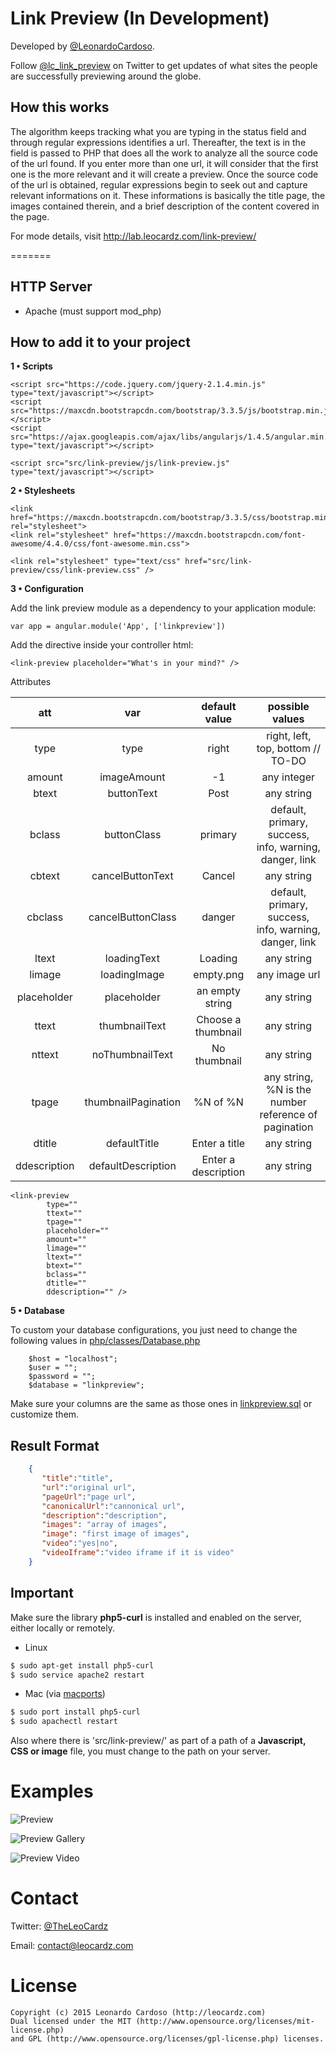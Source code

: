 Link Preview (In Development)
==========================

Developed by <a href='https://github.com/LeonardoCardoso' target='_blank'>@LeonardoCardoso</a>. 

Follow <a href='https://twitter.com/lc_link_preview' target='_blank'>@lc_link_preview</a> on Twitter to get updates of what sites the people are successfully previewing around the globe.

## How this works

The algorithm keeps tracking what you are typing in the status field and through regular expressions identifies a url. Thereafter, the text is in the field is passed to PHP that does all the work to analyze all the source code of the url found. If you enter more than one url, it will consider that the first one is the more relevant and it will create a preview.
Once the source code of the url is obtained, regular expressions begin to seek out and capture relevant informations on it. These informations is basically the title page, the images contained therein, and a brief description of the content covered in the page.

For mode details, visit http://lab.leocardz.com/link-preview/

=======

## HTTP Server

- Apache (must support mod_php)


## How to add it to your project

<b>1 &bull; Scripts</b>

	<script src="https://code.jquery.com/jquery-2.1.4.min.js" type="text/javascript"></script>
	<script src="https://maxcdn.bootstrapcdn.com/bootstrap/3.3.5/js/bootstrap.min.js"></script>
	<script src="https://ajax.googleapis.com/ajax/libs/angularjs/1.4.5/angular.min.js" type="text/javascript"></script>
        
	<script src="src/link-preview/js/link-preview.js" type="text/javascript"></script>


<b>2 &bull; Stylesheets</b>

	<link href="https://maxcdn.bootstrapcdn.com/bootstrap/3.3.5/css/bootstrap.min.css" rel="stylesheet">
	<link rel="stylesheet" href="https://maxcdn.bootstrapcdn.com/font-awesome/4.4.0/css/font-awesome.min.css">
    	
	<link rel="stylesheet" type="text/css" href="src/link-preview/css/link-preview.css" />
	

<b>3 &bull; Configuration</b>

Add the link preview module as a dependency to your application module:

	var app = angular.module('App', ['linkpreview'])
	

Add the directive inside your controller html:

	<link-preview placeholder="What's in your mind?" />
	

Attributes

|     att       |    	  var         |    default value    |           			  possible values         		    |
|:-------------:|:-------------------:|:-------------------:|:---------------------------------------------------------:|		
|     type  	|        type         |       right         |      			right, left, top, bottom // TO-DO  			|
|    amount		|     imageAmount     |         -1          |    						 any integer   		   	   	    |
|  	 btext		|       buttonText    |       Post          |    						 any string   		   	   	    |
|  	 bclass 	|       buttonClass   |       primary       |  default, primary, success, info, warning, danger, link 	|
| 	 cbtext		|  cancelButtonText   |       Cancel        |    						 any string   		   	   	    |
| 	 cbclass 	|  cancelButtonClass  |       danger        |  default, primary, success, info, warning, danger, link 	|
|  	 ltext		|    loadingText      |       Loading       |    						 any string   		   	   	    |
| 	 limage 	|    loadingImage     |   	 empty.png      |         					any image url 					|
|  placeholder  |      placeholder    |   an empty string   |    						 any string   		   	   	    |
| 	 ttext 		|    thumbnailText    | Choose a thumbnail  |         					any string 		     			|
| 	 nttext 	|   noThumbnailText   | 	No thumbnail  	|         					any string 		     			|
|  	 tpage  	| thumbnailPagination |      %N of %N       |   any string, %N is the number reference of pagination    |
|  	 dtitle  	| 	 defaultTitle	  | 	Enter a title	|         					any string 		     			|
| ddescription  |  defaultDescription | Enter a description |         					any string 		     			|

	<link-preview 
			type="" 
			ttext="" 
			tpage="" 
			placeholder="" 
			amount="" 
			limage="" 
			ltext="" 
			btext="" 
			bclass=""
			dtitle="" 
			ddescription="" />



<b>5 &bull; Database</b>

To custom your database configurations, you just need to change the following values in [php/classes/Database.php](https://github.com/LeonardoCardoso/Facebook-Link-Preview/blob/master/php/classes/Database.php)

		$host = "localhost";
        $user = "";
        $password = "";
        $database = "linkpreview";
        
Make sure your columns are the same as those ones in [linkpreview.sql](https://github.com/LeonardoCardoso/Link-Preview/blob/master/linkpreview.sql) or customize them.        


## Result Format

```json
	{  
	   "title":"title",
	   "url":"original url",
	   "pageUrl":"page url",
	   "canonicalUrl":"cannonical url",
	   "description":"description",
	   "images": "array of images",
	   "image": "first image of images",
	   "video":"yes|no",
	   "videoIframe":"video iframe if it is video"
	}
```

## Important
Make sure the library <b>php5-curl</b> is installed and enabled on the server, either locally or remotely. 

- Linux
```bash
$ sudo apt-get install php5-curl
$ sudo service apache2 restart
```
- Mac (via [macports](https://www.macports.org/))
```bash
$ sudo port install php5-curl 
$ sudo apachectl restart
```

Also where there is 'src/link-preview/' as part of a path of a <b>Javascript, CSS or image</b> file, 
you must change to the path on your server.


Examples
=================================

![Preview](/demo/img/preview.gif?raw=true "Preview")

![Preview Gallery](/demo/img/preview_gallery.gif?raw=true "Preview Gallery")

![Preview Video](/demo/img/preview_video.gif?raw=true "Preview Video")


Contact
=================================

Twitter: <a href='https://twitter.com/theleocardz' target='_blank'>@TheLeoCardz</a>

Email: contact@leocardz.com


License
=================================

	Copyright (c) 2015 Leonardo Cardoso (http://leocardz.com)
	Dual licensed under the MIT (http://www.opensource.org/licenses/mit-license.php)
	and GPL (http://www.opensource.org/licenses/gpl-license.php) licenses.
